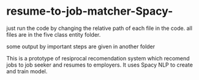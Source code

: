 # resume-to-job-matcher-Spacy-
just run the code by changing the relative path of each file in the code. all files are in the five class entity folder.

some output by important steps are given in another folder

This is a prototype of resiprocal recomendation system which recomend jobs to job seeker and resumes to employers. It uses Spacy NLP to create and train model.
